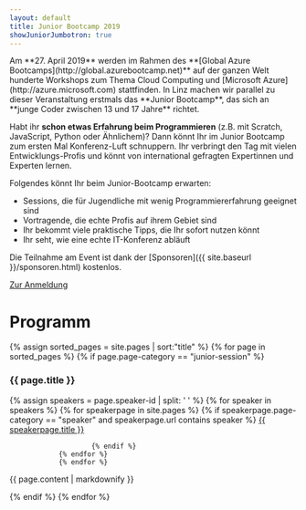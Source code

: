 ```yaml
---
layout: default
title: Junior Bootcamp 2019
showJuniorJumbotron: true
---
```


<div class="row">
<div class="col-sm" markdown="1">
Am **27. April 2019** werden im Rahmen des **[Global Azure Bootcamps](http://global.azurebootcamp.net)** auf der ganzen Welt hunderte Workshops zum Thema Cloud Computing und [Microsoft Azure](http://azure.microsoft.com) stattfinden. In Linz machen wir parallel zu dieser Veranstaltung erstmals das **Junior Bootcamp**, das sich an **junge Coder zwischen 13 und 17 Jahre** richtet.

Habt ihr **schon etwas Erfahrung beim Programmieren** (z.B. mit Scratch, JavaScript, Python oder Ähnlichem)? Dann könnt Ihr im Junior Bootcamp zum ersten Mal Konferenz-Luft schnuppern. Ihr verbringt den Tag mit vielen Entwicklungs-Profis und könnt von international gefragten Expertinnen und Experten lernen.
</div>

<div class="col-sm" markdown="1">
Folgendes könnt Ihr beim Junior-Bootcamp erwarten:

* Sessions, die für Jugendliche mit wenig Programmiererfahrung geeignet sind
* Vortragende, die echte Profis auf ihrem Gebiet sind
* Ihr bekommt viele praktische Tipps, die Ihr sofort nutzen könnt
* Ihr seht, wie eine echte IT-Konferenz abläuft

Die Teilnahme am Event ist dank der [Sponsoren]({{ site.baseurl }}/sponsoren.html) kostenlos. 

</div>
</div>

<p class="text-center">
    <a class="btn btn-primary btn-lg" href="https://www.eventbrite.de/e/global-azure-bootcamp-austria-2019-tickets-55850997838"
        role="button">
        Zur Anmeldung
    </a>
</p>

# Programm

<div class="program">
<div class="session-container sessions">
{% assign sorted_pages = site.pages | sort:"title" %}
{% for page in sorted_pages %}
	{% if page.page-category == "junior-session" %}
<div class="session-item">
<h3>{{ page.title }}</h3>
                {% assign speakers = page.speaker-id | split: ' ' %}
                {% for speaker in speakers %}
                {% for speakerpage in site.pages %}
                        {% if speakerpage.page-category == "speaker" and speakerpage.url contains speaker %}
<span class="session-speaker">
<a href="{{ site.baseurl }}{{ speakerpage.url }}">{{ speakerpage.title }}</a>
</span>

                        {% endif %}
                {% endfor %}
                {% endfor %}

<div class="program-session-content">
        <p class="">{{ page.content | markdownify }}</p>
</div>

<!-- {% if page.page-category == "session" %}
<p class="program-session-selected add" onclick="selectSession(event, '{{ page.url }}')"><span class="badge badge-pill badge-primary"><i class="fa fa-check" aria-hidden="true"></i>&nbsp;&nbsp;merken</span></p>

<p class="program-session-selected remove" onclick="deselectSession(event, '{{ page.url }}')"><span class="badge badge-pill badge-primary"><i class="fa fa-times" aria-hidden="true"></i>&nbsp;&nbsp;löschen</span></p>
{% endif %}-->
</div>
	{% endif %}
{% endfor %}

</div> 
</div>

<!--

<div class="container program junior-program">
<div class="row sessions">
        <div class="col-md-1 d-none d-md-block">Raum</div>
        <div class="col-md-2 d-none d-md-block">E09<br/></div>
        <div class="col-md-7 d-none d-md-block">09.08</div>
        <div class="col-md-2 d-none d-md-block">15. Stock</div>
</div>
<div class="row break">
        <div class="col-md-1">09:30</div>
        <div class="col-md-2">Check-In / Getränke und kleine Snacks</div>
        <div class="col-md-7 d-none d-md-block"></div>
        <div class="col-md-2 d-none d-md-block"></div>
</div>
<div class="row sessions">
        <div class="col-md-1">09:55</div>
        <div class="col-md-2 d-none d-md-block"></div>
        <div class="col-md-7">{% include session-card.html room='09.08' slot=2 %}</div>
        <div class="col-md-2 d-none d-md-block"></div>
</div>
<div class="row break">
        <div class="col-md-1">10:45</div>
        <div class="col-md-2">Getränke und kleine Snacks</div>
        <div class="col-md-7 d-none d-md-block"></div>
        <div class="col-md-2">Getränke und kleine Snacks</div>
</div>
<div class="row sessions">
        <div class="col-md-1">11:10</div>
        <div class="col-md-2 d-none d-md-block"></div>
        <div class="col-md-7">{% include session-card.html room='09.08' slot=3 %}</div>
        <div class="col-md-2 d-none d-md-block"></div>
</div>
<div class="row break">
        <div class="col-md-1">12:00</div>
        <div class="col-md-2 d-none d-md-block"></div>
        <div class="col-md-7 d-none d-md-block"></div>
        <div class="col-md-2">Warmes Mittagessen</div>
</div>
<div class="row sessions">
        <div class="col-md-1">13:00</div>
        <div class="col-md-2 d-none d-md-block"></div>
        <div class="col-md-7">{% include session-card.html room='09.08' slot=4 %}</div>
        <div class="col-md-2 d-none d-md-block"></div>
</div>
<div class="row break">
        <div class="col-md-1">13:50</div>
        <div class="col-md-2">Getränke und Kuchen</div>
        <div class="col-md-7 d-none d-md-block"></div>
        <div class="col-md-2">Getränke und Kuchen</div>
</div>
<div class="row sessions">
        <div class="col-md-1">14:05</div>
        <div class="col-md-2 d-none d-md-block"></div>
        <div class="col-md-7">{% include session-card.html room='09.08' slot=5 %}</div>
        <div class="col-md-2 d-none d-md-block"></div>
</div>
<div class="row break">
        <div class="col-md-1">14:55</div>
        <div class="col-md-2">Getränke und Kuchen</div>
        <div class="col-md-7 d-none d-md-block"></div>
        <div class="col-md-2">Getränke und Kuchen</div>
</div>
<div class="row sessions">
        <div class="col-md-1">15:10</div>
        <div class="col-md-2 d-none d-md-block"></div>
        <div class="col-md-7">{% include session-card.html room='09.08' slot=6 %}</div>
        <div class="col-md-2 d-none d-md-block"></div>
</div>
<div class="row sessions">
        <div class="col-md-1">16:00</div>
        <div class="col-md-2">
                <h3>Abschluss</h3>
                <p>Coding Club Linz</p>
        </div>
        <div class="col-md-7 d-none d-md-block"></div>
        <div class="col-md-2 d-none d-md-block"></div>
</div>
</div>

<p>&nbsp;</p>
<p class="text-center">
    <a class="btn btn-primary btn-lg" href="https://www.eventbrite.de/e/global-azure-bootcamp-austria-2019-tickets-55850997838"
        role="button">
        Zur Anmeldung
    </a>
</p>-->

<!-- ## Räume

Raum | Stockwerk | Beschreibung
- | - | -
E09 | Ergeschoß | Vor dem großen Veranstaltungssaal des Wissensturm starten wir ab 09:30 mit dem Check-In und einem kleine Frühstück. Danach geht's im 9. Stock mit dem Junior Bootcamp weiter.<br/>Du findest im Raum E09 den ganzen Tag über Getränke und kleine Snacks zur Stärkung.
09.08 | 9. Stock | Junior Bootcamp Sessions
15.05 | 15. Stock | Mittagessen und Getränke und Snacks in den Pausen
{: .table } -->
